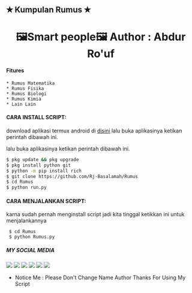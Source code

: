 ## ✭ Kumpulan Rumus ✭


<h1 align="center">
    🖼️Smart people🖼️
Author : Abdur Ro'uf 

#### Fitures
```
* Rumus Matematika
* Rumus Fisika
* Rumus Biologi
* Rumus Kimia
* Lain Lain
```
#### CARA INSTALL SCRIPT:
 download aplikasi termux android di [disini](https://f-droid.org/repo/com.termux_118.apk)
 lalu buka aplikasinya ketikan perintah dibawah ini.

lalu buka aplikasinya ketikan perintah dibawah ini.
 ```bash
 $ pkg update && pkg upgrade
 $ pkg install python git
 $ python -m pip install rich
 $ git clone https://github.com/Rj-Basalamah/Rumus
 $ cd Rumus
 $ python run.py
 ```
#### CARA MENJALANKAN SCRIPT:
 karna sudah pernah menginstall script jadi kita tinggal ketikkan ini untuk menjalankannya
 ```
  $ cd Rumus
  $ python Rumus.py
 ```
##### MY SOCIAL MEDIA
[![](https://img.shields.io/badge/Github-black?logo=Github&logoColor=black&labelColor=white)](https://github.com/Rj-Basalamah) 
[![](https://img.shields.io/badge/Twitter-blue?logo=Twitter&logoColor=White&labelColor=white)](https://mobile.twitter.com/r_kecil)
[![](https://img.shields.io/badge/Facebook-blue?logo=Facebook&logoColor=blue&labelColor=white)](https://www.facebook.com/rj.basalamah)
[![](https://img.shields.io/badge/Instagram-red?logo=Instagram&logoColor=red&labelColor=white)](https://www.instagram.com/ing.rouf) 
[![](https://img.shields.io/badge/Whatsapp-CHAT-red?logo=Whatsapp&logoColor=Brightgreen&labelColor=white)](https://wa.me/6285755085745?text=Asalamualaikum+bang)
[![](https://img.shields.io/badge/Messenger-black?logo=Messenger&logoColor=blue&labelColor=white)](https://m.me/rj.basalamah)

* Notice Me : Please Don't Change Name Author
Thanks For Using My Script
